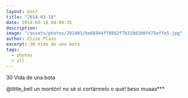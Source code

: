 ```yaml
---
layout: post
title: "2014-03-18"
date: 2014-03-18 04:09:35
description: 
image: "/assets/photos/201403/be66944ff0892f7b320d2b0fd75effe5.jpg"
author: Elise Plain
excerpt: 30 Vida de una bota
tags: 
  - photos
  - all
---
```


30 Vida de una bota
<p></p>
<p>@little_bell un montón! no sé si cortármelo o qué! beso muaaa***</p>